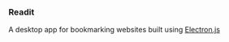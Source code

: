 ### Readit

A desktop app for bookmarking websites built using [Electron.js](https://www.electronjs.org/)
